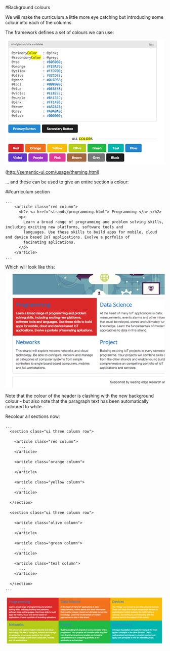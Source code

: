 #Background colours

We will make the curriculum a little more eye catching but introducing some colour into each of the columns.

The framework defines a set of colours we can use:

![](img/06.png)

(<http://semantic-ui.com/usage/theming.html>)

... and these can be used to give an entire section a colour:

##curriculum section

~~~
...
    <article class="red column">
      <h2> <a href="strands/programming.html"> Programming </a> </h2>
      <p>
        Learn a broad range of programming and problem solving skills, including exciting new platforms, software tools and
        languages. Use these skills to build apps for mobile, cloud and device based IoT applications. Evolve a porfolio of
        facinating aplications.
      </p>
    </article>
...
~~~

Which will look like this:

![](img/07.png)

Note that the colour of the header is clashing with the new background colour - but also note that the paragraph text has been automatically coloured to white.

Recolour all sections now:

~~~
...
  <section class="ui three column row">

    <article class="red column">
      ...
    </article>

    <article class="orange column">
      ...
    </article>

    <article class="yellow column">
      ...
    </article>

  </section>

  <section class="ui three column row">

    <article class="olive column">
      ...
    </article>

    <article class="green column">
      ...
    </article>

    <article class="teal column">
      ...
    </article>

  </section>
...
~~~

![](img/08.png)